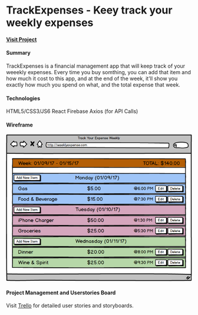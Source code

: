 # TrackExpenses - Keey track your weekly expenses 

#### [Visit Project](https://tenzin15.github.io/track_expenses/) 
#### Summary

TrackExpenses is a financial management app that will keep track of your weeekly expenses. Every time you buy somthing, you can add that item and how much it cost to this app, and at the end of the week, it'll show you exactly how much you spend on what, and the total expense that week. 

#### Technologies
  HTML5/CSS3/JS6
  React
  Firebase
  Axios (for API Calls)

#### Wireframe
![Balmasiq Wireframe](https://github.com/tenzin15/TrackExpenses/blob/master/TrackExpenses.png
) 

#### Project Management and Userstories Board

Visit [Trello](https://trello.com/b/gjOaPx2l/trackexpenses) for detailed user stories and storyboards. 
